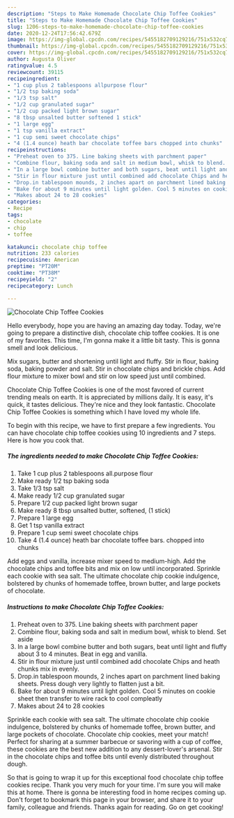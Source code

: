 ```yaml
---
description: "Steps to Make Homemade Chocolate Chip Toffee Cookies"
title: "Steps to Make Homemade Chocolate Chip Toffee Cookies"
slug: 1206-steps-to-make-homemade-chocolate-chip-toffee-cookies
date: 2020-12-24T17:56:42.679Z
image: https://img-global.cpcdn.com/recipes/5455182709129216/751x532cq70/chocolate-chip-toffee-cookies-recipe-main-photo.jpg
thumbnail: https://img-global.cpcdn.com/recipes/5455182709129216/751x532cq70/chocolate-chip-toffee-cookies-recipe-main-photo.jpg
cover: https://img-global.cpcdn.com/recipes/5455182709129216/751x532cq70/chocolate-chip-toffee-cookies-recipe-main-photo.jpg
author: Augusta Oliver
ratingvalue: 4.5
reviewcount: 39115
recipeingredient:
- "1 cup plus 2 tablespoons allpurpose flour"
- "1/2 tsp baking soda"
- "1/3 tsp salt"
- "1/2 cup granulated sugar"
- "1/2 cup packed light brown sugar"
- "8 tbsp unsalted butter softened 1 stick"
- "1 large egg"
- "1 tsp vanilla extract"
- "1 cup semi sweet chocolate chips"
- "4 (1.4 ounce) heath bar chocolate toffee bars chopped into chunks"
recipeinstructions:
- "Preheat oven to 375. Line baking sheets with parchment paper"
- "Combine flour, baking soda and salt in medium bowl, whisk to blend. Set aside"
- "In a large bowl combine butter and both sugars, beat until light and fluffy about 3 to 4 minutes. Beat in egg and vanilla."
- "Stir in flour mixture just until combined add chocolate Chips and heath chunks mix in evenly."
- "Drop.in tablespoon mounds, 2 inches apart on parchment lined baking sheets. Press dough very lightly to flatten just a bit."
- "Bake for about 9 minutes until light golden. Cool 5 minutes on cookie sheet then transfer to wire rack to cool compleatly"
- "Makes about 24 to 28 cookies"
categories:
- Recipe
tags:
- chocolate
- chip
- toffee

katakunci: chocolate chip toffee 
nutrition: 233 calories
recipecuisine: American
preptime: "PT20M"
cooktime: "PT38M"
recipeyield: "2"
recipecategory: Lunch

---
```



![Chocolate Chip Toffee Cookies](https://img-global.cpcdn.com/recipes/5455182709129216/751x532cq70/chocolate-chip-toffee-cookies-recipe-main-photo.jpg)

Hello everybody, hope you are having an amazing day today. Today, we're going to prepare a distinctive dish, chocolate chip toffee cookies. It is one of my favorites. This time, I'm gonna make it a little bit tasty. This is gonna smell and look delicious.

Mix sugars, butter and shortening until light and fluffy. Stir in flour, baking soda, baking powder and salt. Stir in chocolate chips and brickle chips. Add flour mixture to mixer bowl and stir on low speed just until combined.

Chocolate Chip Toffee Cookies is one of the most favored of current trending meals on earth. It is appreciated by millions daily. It is easy, it's quick, it tastes delicious. They're nice and they look fantastic. Chocolate Chip Toffee Cookies is something which I have loved my whole life.


To begin with this recipe, we have to first prepare a few ingredients. You can have chocolate chip toffee cookies using 10 ingredients and 7 steps. Here is how you cook that.

<!--inarticleads1-->

##### The ingredients needed to make Chocolate Chip Toffee Cookies:

1. Take 1 cup plus 2 tablespoons all.purpose flour
1. Make ready 1/2 tsp baking soda
1. Take 1/3 tsp salt
1. Make ready 1/2 cup granulated sugar
1. Prepare 1/2 cup packed light brown sugar
1. Make ready 8 tbsp unsalted butter, softened, (1 stick)
1. Prepare 1 large egg
1. Get 1 tsp vanilla extract
1. Prepare 1 cup semi sweet chocolate chips
1. Take 4 (1.4 ounce) heath bar chocolate toffee bars. chopped into chunks


Add eggs and vanilla, increase mixer speed to medium-high. Add the chocolate chips and toffee bits and mix on low until incorporated. Sprinkle each cookie with sea salt. The ultimate chocolate chip cookie indulgence, bolstered by chunks of homemade toffee, brown butter, and large pockets of chocolate. 

<!--inarticleads2-->

##### Instructions to make Chocolate Chip Toffee Cookies:

1. Preheat oven to 375. Line baking sheets with parchment paper
1. Combine flour, baking soda and salt in medium bowl, whisk to blend. Set aside
1. In a large bowl combine butter and both sugars, beat until light and fluffy about 3 to 4 minutes. Beat in egg and vanilla.
1. Stir in flour mixture just until combined add chocolate Chips and heath chunks mix in evenly.
1. Drop.in tablespoon mounds, 2 inches apart on parchment lined baking sheets. Press dough very lightly to flatten just a bit.
1. Bake for about 9 minutes until light golden. Cool 5 minutes on cookie sheet then transfer to wire rack to cool compleatly
1. Makes about 24 to 28 cookies


Sprinkle each cookie with sea salt. The ultimate chocolate chip cookie indulgence, bolstered by chunks of homemade toffee, brown butter, and large pockets of chocolate. Chocolate chip cookies, meet your match! Perfect for sharing at a summer barbecue or savoring with a cup of coffee, these cookies are the best new addition to any dessert-lover&#39;s arsenal. Stir in the chocolate chips and toffee bits until evenly distributed throughout dough. 

So that is going to wrap it up for this exceptional food chocolate chip toffee cookies recipe. Thank you very much for your time. I'm sure you will make this at home. There is gonna be interesting food in home recipes coming up. Don't forget to bookmark this page in your browser, and share it to your family, colleague and friends. Thanks again for reading. Go on get cooking!

